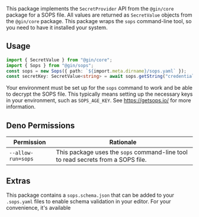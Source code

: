 This package implements the `SecretProvider` API from the `@gin/core` package for a SOPS file. All values are returned
as `SecretValue` objects from the `@gin/core` package. This package wraps the `sops` command-line tool, so you need to
have it installed your system.

## Usage

```ts
import { SecretValue } from "@gin/core";
import { Sops } from "@gin/sops";
const sops = new Sops({ path: `${import.meta.dirname}/sops.yaml` });
const secretKey: SecretValue<string> = await sops.getString("credentials.secretKey");
```

Your environment must be set up for the `sops` command to work and be able to decrypt the SOPS file. This typically
means setting up the necessary keys in your environment, such as `SOPS_AGE_KEY`. See https://getsops.io/ for more
information.

## Deno Permissions

| Permission         | Rationale                                                                        |
| ------------------ | -------------------------------------------------------------------------------- |
| `--allow-run=sops` | This package uses the `sops` command-line tool to read secrets from a SOPS file. |

## Extras

This package contains a `sops.schema.json` that can be added to your `.sops.yaml` files to enable schema validation in
your editor. For your convenience, it's available
